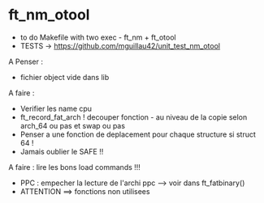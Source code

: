 # ft_nm_otool

- to do Makefile with two exec - ft_nm + ft_otool
- TESTS -> https://github.com/mguillau42/unit_test_nm_otool


A Penser :
- fichier object vide dans lib

A faire :
- Verifier les name cpu
- ft_record_fat_arch ! decouper fonction - au niveau de la copie selon arch_64 ou pas et swap ou pas
- Penser a une fonction de deplacement pour chaque structure si struct 64 !
- Jamais oublier le SAFE !!



A faire : lire les bons load commands !!!

* PPC : empecher la lecture de l'archi ppc --> voir dans ft_fatbinary()
* ATTENTION ==> fonctions non utilisees
